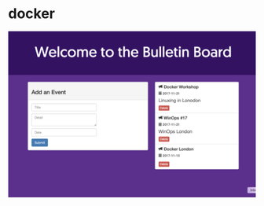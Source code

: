 # docker
![](https://raw.githubusercontent.com/dhrupad09/docker/master/image/Screen%20Shot%202020-03-09%20at%207.46.11%20PM.png)
